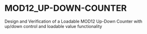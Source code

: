 # MOD12_UP-DOWN-COUNTER
Design and Verification of a Loadable MOD12 Up-Down Counter with up/down control and loadable value functionality
